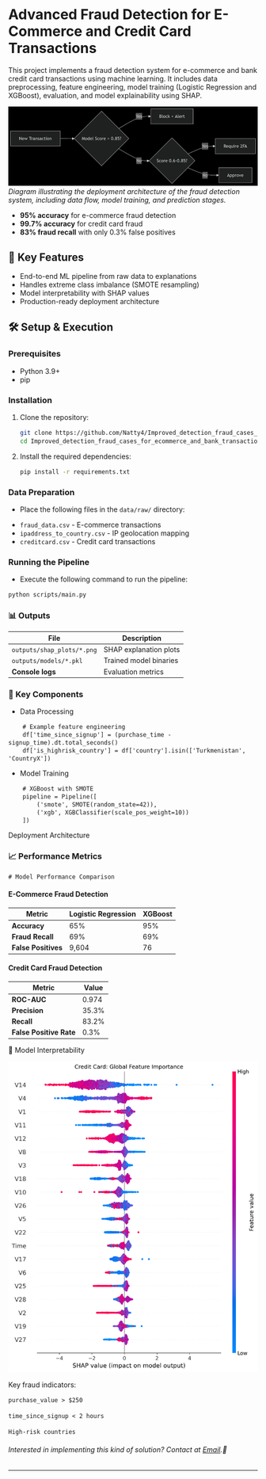 # Advanced Fraud Detection for E-Commerce and Credit Card Transactions

This project implements a fraud detection system for e-commerce and bank credit card transactions using machine learning. It includes data preprocessing, feature engineering, model training (Logistic Regression and XGBoost), evaluation, and model explainability using SHAP.


![Deployment Architecture](outputs/arch_image.png)
*Diagram illustrating the deployment architecture of the fraud detection system, including data flow, model training, and prediction stages.*


- **95% accuracy** for e-commerce fraud detection
- **99.7% accuracy** for credit card fraud
- **83% fraud recall** with only 0.3% false positives

## 🚀 Key Features

- End-to-end ML pipeline from raw data to explanations
- Handles extreme class imbalance (SMOTE resampling)
- Model interpretability with SHAP values
- Production-ready deployment architecture


## 🛠️ Setup & Execution

### Prerequisites
- Python 3.9+
- pip

### Installation

1. Clone the repository:
    ```bash
    git clone https://github.com/Natty4/Improved_detection_fraud_cases_for_ecommerce_and_bank_transactions.git
    cd Improved_detection_fraud_cases_for_ecommerce_and_bank_transactions
    ```

2. Install the required dependencies:
    ```bash
    pip install -r requirements.txt
    ```

### Data Preparation

* Place the following files in the `data/raw/` directory:

- `fraud_data.csv` - E-commerce transactions
- `ipaddress_to_country.csv` - IP geolocation mapping
- `creditcard.csv` - Credit card transactions

### Running the Pipeline

* Execute the following command to run the pipeline:

```bash
python scripts/main.py
```

### 📊 Outputs

| File                          | Description                          |
|-------------------------------|--------------------------------------|
| `outputs/shap_plots/*.png`     | SHAP explanation plots              |
| `outputs/models/*.pkl`         | Trained model binaries              |
| **Console logs**               | Evaluation metrics                  |


### 🧩 Key Components
* Data Processing

```
    # Example feature engineering
    df['time_since_signup'] = (purchase_time - signup_time).dt.total_seconds()
    df['is_highrisk_country'] = df['country'].isin(['Turkmenistan', 'CountryX'])
```
* Model Training

```
    # XGBoost with SMOTE
    pipeline = Pipeline([
        ('smote', SMOTE(random_state=42)),
        ('xgb', XGBClassifier(scale_pos_weight=10))
    ])
```

Deployment Architecture


### 📈 Performance Metrics
    # Model Performance Comparison

#### E-Commerce Fraud Detection

| Metric            | Logistic Regression | XGBoost |
|-------------------|---------------------|---------|
| **Accuracy**      | 65%                 | 95%     |
| **Fraud Recall**  | 69%                 | 69%     |
| **False Positives**| 9,604               | 76      |

#### Credit Card Fraud Detection

| Metric               | Value     |
|----------------------|-----------|
| **ROC-AUC**          | 0.974     |
| **Precision**        | 35.3%     |
| **Recall**           | 83.2%     |
| **False Positive Rate** | 0.3%    |

🤖 Model Interpretability

![shap_summary](outputs/shap_plots/credit_shap_summary.png)

Key fraud indicators:

    purchase_value > $250

    time_since_signup < 2 hours

    High-risk countries

###### Interested in implementing this kind of solution? Contact at [Email](mailto:natty7kt@gmail.com).💙
---
